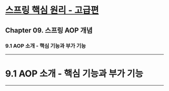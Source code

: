 # <a href = "../README.md" target="_blank">스프링 핵심 원리 - 고급편</a>
## Chapter 09. 스프링 AOP 개념
### 9.1 AOP 소개 - 핵심 기능과 부가 기능


---

# 9.1 AOP 소개 - 핵심 기능과 부가 기능

---
